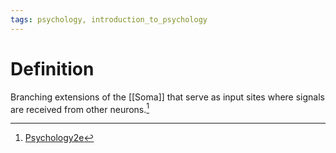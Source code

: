```yaml
---
tags: psychology, introduction_to_psychology
---
```


# Definition

Branching extensions of the [[Soma]] that serve as input sites where signals are received from other neurons.[^1]

[^1]: [Psychology2e](zotero://open-pdf/library/items/SSTBV7L5?page=91)